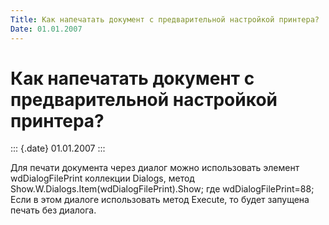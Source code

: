 ```yaml
---
Title: Как напечатать документ с предварительной настройкой принтера?
Date: 01.01.2007
---
```



Как напечатать документ с предварительной настройкой принтера?
==============================================================

::: {.date}
01.01.2007
:::

Для печати документа через диалог можно использовать элемент
wdDialogFilePrint коллекции Dialogs, метод
Show.W.Dialogs.Item(wdDialogFilePrint).Show; где wdDialogFilePrint=88;
Если в этом диалоге использовать метод Execute, то будет запущена печать
без диалога.
